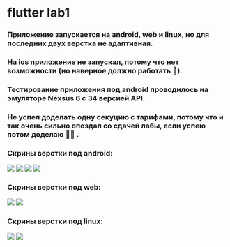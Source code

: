 # flutter lab1
### Приложение запускается на android, web и linux, но для последних двух верстка не адаптивная.
### На ios приложение не запускал, потому что нет возможности (но наверное должно работать :thinking:).
### Тестирование приложения под android проводилось на эмуляторе Nexsus 6 с 34 версией API.
### Не успел доделать одну секуцию с тарифами, потому что и так очень сильно опоздал со сдачей лабы, если успею потом доделаю :face_exhaling:	.
### Скрины верстки под android:
![](screenshots/android1.png) 
![](screenshots/android2.png) 
![](screenshots/android3.png) 
![](screenshots/android4.png) 
### Скрины верстки под web:
![](screenshots/web1.png) 
![](screenshots/web2.png) 
### Скрины верстки под linux:
![](screenshots/linux1.png) 
![](screenshots/linux2.png) 
